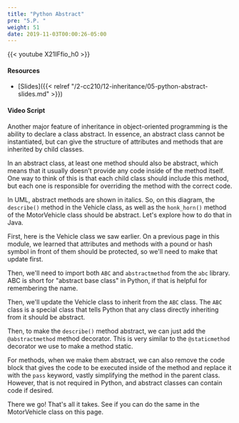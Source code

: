```yaml
---
title: "Python Abstract"
pre: "5.P. "
weight: 51
date: 2019-11-03T00:00:26-05:00
---
```


{{< youtube X21IFfio_h0 >}}

#### Resources

* [Slides]({{< relref "/2-cc210/12-inheritance/05-python-abstract-slides.md" >}})

#### Video Script

Another major feature of inheritance in object-oriented programming is the ability to declare a class abstract. In essence, an abstract class cannot be instantiated, but can give the structure of attributes and methods that are inherited by child classes.

In an abstract class, at least one method should also be abstract, which means that it usually doesn't provide any code inside of the method itself. One way to think of this is that each child class should include this method, but each one is responsible for overriding the method with the correct code.

In UML, abstract methods are shown in italics. So, on this diagram, the `describe()` method in the Vehicle class, as well as the `honk_horn()` method of the MotorVehicle class should be abstract. Let's explore how to do that in Java.

First, here is the Vehicle class we saw earlier. On a previous page in this module, we learned that attributes and methods with a pound or hash symbol in front of them should be protected, so we'll need to make that update first.

Then, we'll need to import both `ABC` and `abstractmethod` from the `abc` library. ABC is short for "abstract base class" in Python, if that is helpful for remembering the name.

Then, we'll update the Vehicle class to inherit from the `ABC` class. The `ABC` class is a special class that tells Python that any class directly inheriting from it should be abstract.

Then, to make the `describe()` method abstract, we can just add the `@abstractmethod` method decorator. This is very similar to the `@staticmethod` decorator we use to make a method static.

For methods, when we make them abstract, we can also remove the code block that gives the code to be executed inside of the method and replace it with  the `pass` keyword, vastly simplifying the method in the parent class. However, that is not required in Python, and abstract classes can contain code if desired.

There we go! That's all it takes. See if you can do the same in the MotorVehicle class on this page.
